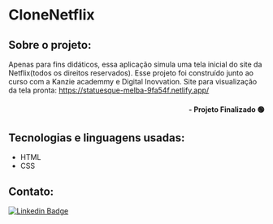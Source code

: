 # CloneNetflix

## Sobre o projeto:

Apenas para fins didáticos, essa aplicação simula uma tela inicial do site da Netflix(todos os direitos reservados). Esse projeto foi construído junto ao curso com a Kanzie academmy e Digital Inovvation.
Site para visualização da tela pronta: https://statuesque-melba-9fa54f.netlify.app/

#### <div align="right">- Projeto Finalizado 🟢 <div>

## Tecnologias e linguagens usadas:
- HTML
- CSS

## Contato:
[![Linkedin Badge](https://img.shields.io/badge/-LinkedIn-blue?style=flat-square&logo=Linkedin&logoColor=white&link=https://www.linkedin.com/in/nilmara-martins-933433144/)]( https://www.linkedin.com/in/nilmara-martins-933433144/)
